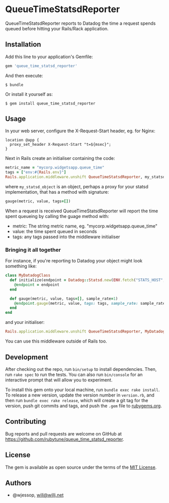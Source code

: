 # QueueTimeStatsdReporter

QueueTimeStatsdReporter reports to Datadog the time a request spends queued before hitting your Rails/Rack application.

## Installation

Add this line to your application's Gemfile:

```ruby
gem 'queue_time_statsd_reporter'
```

And then execute:

    $ bundle

Or install it yourself as:

    $ gem install queue_time_statsd_reporter

## Usage

In your web server, configure the X-Request-Start header, eg. for Nginx:

```
location @app {
  proxy_set_header X-Request-Start "t=${msec}";
}
```

Next in Rails create an initialiser containing the code:

```ruby
metric_name = "mycorp.widgetsapp.queue_time"
tags = ["env:#{Rails.env}"]
Rails.application.middleware.unshift QueueTimeStatsdReporter, my_statsd_object, metric_name, tags
```

where `my_statsd_object` is an object, perhaps a proxy for your statsd implementation, that has a method with signature:

```ruby
gauge(metric, value, tags=[])
```

When a request is received QueueTimeStatsdReporter will report the time spent queueing by calling the guage method with:

- metric: The string metric name, eg. "mycorp.widgetsapp.queue_time"
- value: the time spent queued in seconds
- tags: any tags passed into the middleware initialiser

### Bringing it all together

For instance, if you're reporting to Datadog your object might look something like:

```ruby
class MyDatadogClass
  def initialize(endpoint = Datadog::Statsd.new(ENV.fetch("STATS_HOST", "localhost"), 8125))
    @endpoint = endpoint
  end

  def gauge(metric, value, tags=[], sample_rate=1)
    @endpoint.gauge(metric, value, tags: tags, sample_rate: sample_rate)
  end
end
```

and your initialiser:

```ruby
Rails.application.middleware.unshift QueueTimeStatsdReporter, MyDatadogClass.new, "mycorp.widgetsapp.queue_time", ["env:#{Rails.env}", "infra:aws"]
```

You can use this middleware outside of Rails too.

## Development

After checking out the repo, run `bin/setup` to install dependencies. Then, run `rake spec` to run the tests. You can also run `bin/console` for an interactive prompt that will allow you to experiment.

To install this gem onto your local machine, run `bundle exec rake install`. To release a new version, update the version number in `version.rb`, and then run `bundle exec rake release`, which will create a git tag for the version, push git commits and tags, and push the `.gem` file to [rubygems.org](https://rubygems.org).

## Contributing

Bug reports and pull requests are welcome on GitHub at https://github.com/rubytune/queue_time_statsd_reporter.

## License

The gem is available as open source under the terms of the [MIT License](https://opensource.org/licenses/MIT).

## Authors

* @wjessop, will@willj.net
